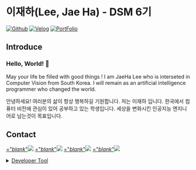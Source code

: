 # 이재하(Lee, Jae Ha) - DSM 6기  
[![Github](http://img.shields.io/badge/CV-JaeHa-black?style=flat-square&logo=github&link=https://zzsza.github.io/)](https://www.github.com/CV-JaeHa)</a>
[![Velog](https://velog-readme-stats.vercel.app/api/badge?name=Velog)](https://velog.io/@taki0412)</a>
[![PortFolio](http://img.shields.io/badge/PortFolio-black?style=flat-square&logo=notion&link=http://www.portfolio-jaeha.kro.kr)](http://www.portfolio-jaeha.kro.kr)  

## Introduce
### Hello, World! 👋
May your life be filled with good things !
I am JaeHa Lee who is interseted in Computer Vision from South Korea.
I will remain as an artificial intelligence programmer who changed the world.

안녕하세요! 여러분의 삶이 항상 행복하길 기원합니다.
저는 이재하 입니다. 한국에서 컴퓨터 비전에 관심이 있어 공부하고 있는 학생입니다.
세상을 변화시킨 인공지능 엔지니어로 남는것이 목표입니다.

## Contact
<a href="mailto:taki041210@naver.com" target>="_blank_"<img src="https://img.shields.io/badge/Naver-03C75A?style=for-the-badge&logo=naver&logoColor=white"></a>
<a href="mailto:taki041210@gmail.com" target>="_blank_"<img src="https://img.shields.io/badge/Gmail-EA4335?style=for-the-badge&logo=gmail&logoColor=white"></a>
<a href="https://www.facebook.com/JaeHa0412/" target>="_blank_"<img src="https://img.shields.io/badge/Facebook-1877F2?style=for-the-badge&logo=facebook&logoColor=white"></a>
<a href="https://www.instagram.com/jae_ha_0412/" target>="_blank_"<img src="https://img.shields.io/badge/Instargram-E4405F?style=for-the-badge&logo=instargram&logoColor=white">
</br>

<details>
<summary>Developer Tool</summary>
<div markdown="1">
